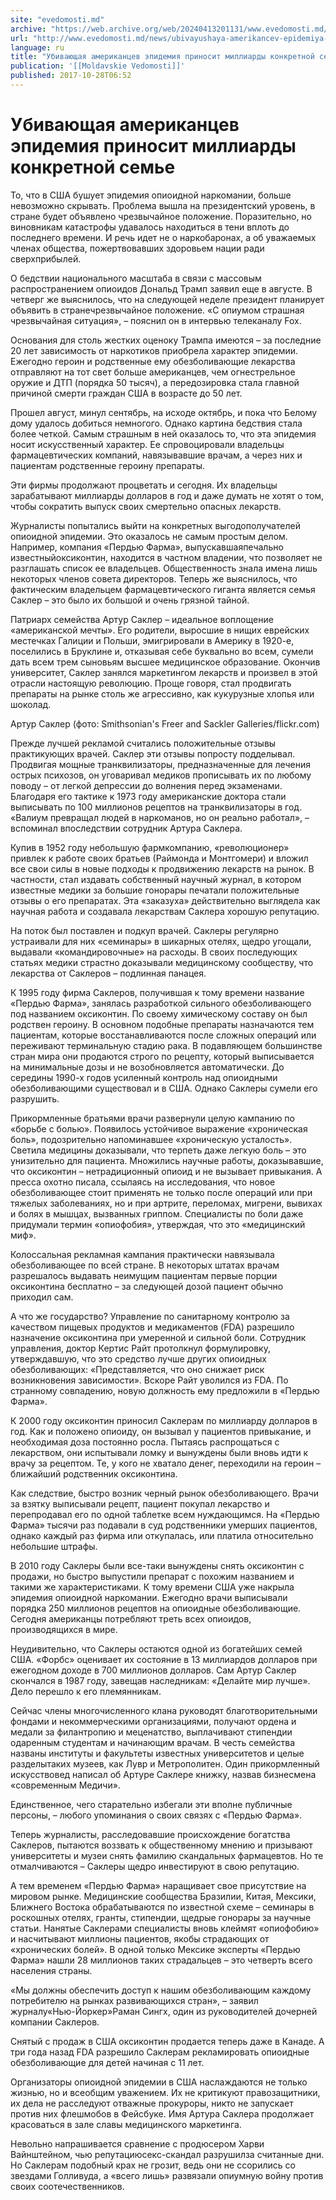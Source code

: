 ```yaml
---
site: "evedomosti.md"
archive: "https://web.archive.org/web/20240413201131/www.evedomosti.md/news/ubivayushaya-amerikancev-epidemiya-prinosit-milliardy-konkre"
url: "http://www.evedomosti.md/news/ubivayushaya-amerikancev-epidemiya-prinosit-milliardy-konkre"
language: ru
title: "Убивающая американцев эпидемия приносит миллиарды конкретной семье"
publication: '[[Moldavskie Vedomosti]]'
published: 2017-10-28T06:52
---
```


# Убивающая американцев эпидемия приносит миллиарды конкретной семье

То, что в США бушует эпидемия опиоидной наркомании, больше  невозможно скрывать. Проблема вышла на президентский уровень, в стране  будет объявлено чрезвычайное положение. Поразительно, но виновникам  катастрофы удавалось находиться в тени вплоть до последнего времени. И  речь идет не о наркобаронах, а об уважаемых членах общества,  пожертвовавших здоровьем нации ради сверхприбылей.

О бедствии  национального масштаба в связи с массовым распространением опиоидов  Дональд Трамп заявил еще в августе. В четверг же выяснилось, что на  следующей неделе президент планирует объявить в странечрезвычайное положение. «С опиумом страшная чрезвычайная ситуация», – пояснил он в интервью телеканалу Fox.

Основания для столь жестких оценоку  Трампа имеются – за последние 20 лет зависимость от наркотиков  приобрела характер эпидемии. Ежегодно героин и родственные ему  обезболивающие лекарства отправляют на тот свет больше американцев, чем  огнестрельное оружие и ДТП (порядка 50 тысяч), а передозировка стала  главной причиной смерти граждан США в возрасте до 50 лет.

Прошел  август, минул сентябрь, на исходе октябрь, и пока что Белому дому  удалось добиться немногого. Однако картина бедствия стала более четкой.  Самым страшным в ней оказалось то, что эта эпидемия носит искусственный  характер. Ее спровоцировали владельцы фармацевтических компаний,  навязывавшие врачам, а через них и пациентам родственные героину  препараты.

Эти фирмы продолжают процветать и сегодня. Их  владельцы зарабатывают миллиарды долларов в год и даже думать не хотят о  том, чтобы сократить выпуск своих смертельно опасных лекарств.

Журналисты  попытались выйти на конкретных выгодополучателей опиоидной эпидемии.  Это оказалось не самым простым делом. Например, компания «Пердью Фарма»,  выпускавшаяпечально известныйоксиконтин, находится  в частном владении, что позволяет не разглашать список ее владельцев.  Общественность знала имена лишь некоторых членов совета директоров.  Теперь же выяснилось, что фактическим владельцем фармацевтического  гиганта является семья Саклер – это было их большой и очень грязной  тайной.

Патриарх семейства Артур Саклер – идеальное воплощение  «американской мечты». Его родители, выросшие в нищих еврейских местечках  Галиции и Польши, эмигрировали в Америку в 1920-е, поселились в  Бруклине и, отказывая себе буквально во всем, сумели дать всем трем  сыновьям высшее медицинское образование. Окончив университет, Саклер  занялся маркетингом лекарств и произвел в этой отрасли настоящую  революцию. Проще говоря, стал продвигать препараты на рынке столь же  агрессивно, как кукурузные хлопья или шоколад.

Артур Саклер (фото: Smithsonian's Freer and Sackler Galleries/flickr.com)

Прежде  лучшей рекламой считались положительные отзывы практикующих врачей.  Саклер эти отзывы попросту подделывал. Продвигая мощные транквилизаторы,  предназначенные для лечения острых психозов, он уговаривал медиков  прописывать их по любому поводу – от легкой депрессии до волнения перед  экзаменами. Благодаря его тактике к 1973 году американские доктора стали  выписывать по 100 миллионов рецептов на транквилизаторы в год. «Валиум  превращал людей в наркоманов, но он реально работал», – вспоминал  впоследствии сотрудник Артура Саклера.

Купив в 1952 году  небольшую фармкомпанию, «революционер» привлек к работе своих братьев  (Раймонда и Монтгомери) и вложил все свои силы в новые подходы к  продвижению лекарств на рынок. В частности, стал издавать собственный  научный журнал, в котором известные медики за большие гонорары печатали  положительные отзывы о его препаратах. Эта «заказуха» действительно  выглядела как научная работа и создавала лекарствам Саклера хорошую  репутацию.

На поток был поставлен и подкуп врачей. Саклеры  регулярно устраивали для них «семинары» в шикарных отелях, щедро  угощали, выдавали «командировочные» на расходы. В своих последующих  статьях медики страстно доказывали медицинскому сообществу, что  лекарства от Саклеров – подлинная панацея.

К 1995 году фирма  Саклеров, получившая к тому времени название «Пердью Фарма», занялась  разработкой сильного обезболивающего под названием оксиконтин. По своему  химическому составу он был родствен героину. В основном подобные  препараты назначаются тем пациентам, которые восстанавливаются после  сложных операций или переживают терминальную стадию рака. В подавляющем  большинстве стран мира они продаются строго по рецепту, который  выписывается на минимальные дозы и не возобновляется автоматически. До  середины 1990-х годов усиленный контроль над опиоидными обезболивающими  существовал и в США. Однако Саклеры сумели его разрушить.

Прикормленные  братьями врачи развернули целую кампанию по «борьбе с болью». Появилось  устойчивое выражение «хроническая боль», подозрительно напоминавшее  «хроническую усталость». Светила медицины доказывали, что терпеть даже  легкую боль – это унизительно для пациента. Множились научные работы,  доказывавшие, что оксиконтин – нетрадиционный опиоид и не вызывает  привыкания. А пресса охотно писала, ссылаясь на исследования, что новое  обезболивающее стоит применять не только после операций или при тяжелых  заболеваниях, но и при артрите, переломах, мигрени, вывихах и болях в  мышцах, вызванных гриппом. Специалисты по боли даже придумали термин  «опиофобия», утверждая, что это «медицинский миф».

Колоссальная  рекламная кампания практически навязывала обезболивающее по всей стране.  В некоторых штатах врачам разрешалось выдавать неимущим пациентам  первые порции оксиконтина бесплатно – за следующей дозой пациент обычно  приходил сам.

А что же государство? Управление по санитарному  контролю за качеством пищевых продуктов и медикаментов (FDA) разрешило  назначение оксиконтина при умеренной и сильной боли. Сотрудник  управления, доктор Кертис Райт протолкнул формулировку, утверждавшую,  что это средство лучше других опиоидных обезболивающих: «Представляется,  что оно снижает риск возникновения зависимости». Вскоре Райт уволился  из FDA. По странному совпадению, новую должность ему предложили в  «Пердью Фарма».

К 2000 году оксиконтин приносил Саклерам по  миллиарду долларов в год. Как и положено опиоиду, он вызывал у пациентов  привыкание, и необходимая доза постоянно росла. Пытаясь распрощаться с  лекарством, они испытывали ломку и вынуждены были вновь идти к врачу за  рецептом. Те, у кого не хватало денег, переходили на героин – ближайший  родственник оксиконтина.

Как следствие, быстро возник черный  рынок обезболивающего. Врачи за взятку выписывали рецепт, пациент  покупал лекарство и перепродавал его по одной таблетке всем нуждающимся.  На «Пердью Фарма» тысячи раз подавали в суд родственники умерших  пациентов, однако каждый раз фирма или откупалась, или платила  относительно небольшие штрафы.

В 2010 году Саклеры были все-таки  вынуждены снять оксиконтин с продажи, но быстро выпустили препарат с  похожим названием и такими же характеристиками. К тому времени США уже  накрыла эпидемия опиоидной наркомании. Ежегодно врачи выписывали порядка  250 миллионов рецептов на опиоидные обезболивающие. Сегодня американцы  потребляют треть всех опиоидов, производящихся в мире.

Неудивительно,  что Саклеры остаются одной из богатейших семей США. «Форбс» оценивает  их состояние в 13 миллиардов долларов при ежегодном доходе в 700  миллионов долларов. Сам Артур Саклер скончался в 1987 году, завещав  наследникам: «Делайте мир лучше». Дело перешло к его племянникам.

Сейчас  члены многочисленного клана руководят благотворительными фондами и  некоммерческими организациями, получают ордена и медали за филантропию и  меценатство, выплачивают стипендии одаренным студентам и начинающим  врачам. В честь семейства названы институты и факультеты известных  университетов и целые разделытаких музеев, как Лувр и Метрополитен. Один прикормленный искусствовед написал об Артуре Саклере книжку, назвав бизнесмена «современным Медичи».

Единственное, чего старательно избегали эти вполне публичные персоны, – любого упоминания о своих связях с «Пердью Фарма».

Теперь  журналисты, расследовавшие происхождение богатства Саклеров, пытаются  воззвать к общественному мнению и призывают университеты и музеи снять  фамилию скандальных фармацевтов. Но те отмалчиваются – Саклеры щедро  инвестируют в свою репутацию.

А тем временем «Пердью Фарма»  наращивает свое присутствие на мировом рынке. Медицинские сообщества  Бразилии, Китая, Мексики, Ближнего Востока обрабатываются по известной  схеме – семинары в роскошных отелях, гранты, стипендии, щедрые гонорары  за научные статьи. Нанятые Саклерами специалисты вновь клеймят  «опиофобию» и насчитывают миллионы пациентов, якобы страдающих от  «хронических болей». В одной только Мексике эксперты «Пердью Фарма»  нашли 28 миллионов таких страдальцев – это четверть всего населения  страны.

«Мы должны обеспечить доступ к нашим обезболивающим каждому потребителю на рынках развивающихся стран», – заявил журналу«Нью-Йоркер»Раман Сингх, один из руководителей дочерней компании Саклеров.

Снятый  с продаж в США оксиконтин продается теперь даже в Канаде. А три года  назад FDA разрешило Саклерам рекламировать опиоидные обезболивающие для  детей начиная с 11 лет.

Организаторы опиоидной эпидемии в США  наслаждаются не только жизнью, но и всеобщим уважением. Их не критикуют  правозащитники, их дела не расследуют отважные прокуроры, никто не  запускает против них флешмобов в Фейсбуке. Имя Артура Саклера  продолжает красоваться в зале славы медицинского маркетинга.

Невольно напрашивается сравнение с продюсером Харви Вайнштейном, чью репутациюсекс-скандал разрушилза  считанные дни. Но Саклерам подобный крах не грозит, ведь они не  ссорились со звездами Голливуда, а «всего лишь» развязали опиумную войну  против своих соотечественников. 